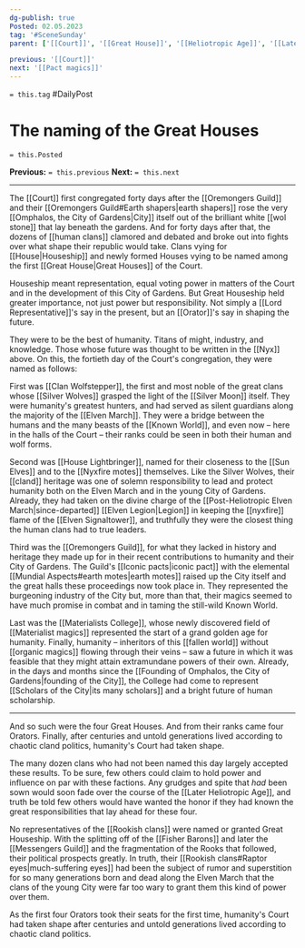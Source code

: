 ```yaml
---
dg-publish: true
Posted: 02.05.2023
tag: '#SceneSunday'
parent: ['[[Court]]', '[[Great House]]', '[[Heliotropic Age]]', '[[Later Heliotropic Age]]', "[[House Lightbringer]]", "[[Materialists College]]", "[[Silver Wolves]]", "[[Oremongers Guild]]"]

previous: '[[Court]]'
next: '[[Pact magics]]'
---
```

`= this.tag` #DailyPost
# The naming of the Great Houses
`= this.Posted`

**Previous:** `= this.previous`
**Next:** `= this.next`

---

The [[Court]] first congregated forty days after the [[Oremongers Guild]] and their [[Oremongers Guild#Earth shapers|earth shapers]] rose the very [[Omphalos, the City of Gardens|City]] itself out of the brilliant white [[wol stone]] that lay beneath the gardens. And for forty days after that, the dozens of [[human clans]] clamored and debated and broke out into fights over what shape their republic would take. Clans vying for [[House|Houseship]] and newly formed Houses vying to be named among the first [[Great House|Great Houses]] of the Court.

Houseship meant representation, equal voting power in matters of the Court and in the development of this City of Gardens. But Great Houseship held greater importance, not just power but responsibility. Not simply a [[Lord Representative]]'s say in the present, but an [[Orator]]'s say in shaping the future.

They were to be the best of humanity. Titans of might, industry, and knowledge. Those whose future was thought to be written in the [[Nyx]] above. On this, the fortieth day of the Court's congregation, they were named as follows:

First was [[Clan Wolfstepper]], the first and most noble of the great clans whose [[Silver Wolves]] grasped the light of the [[Silver Moon]] itself. They were humanity's greatest hunters, and had served as silent guardians along the majority of the [[Elven March]]. They were a bridge between the humans and the many beasts of the [[Known World]], and even now – here in the halls of the Court – their ranks could be seen in both their human and wolf forms.

Second was [[House Lightbringer]], named for their closeness to the [[Sun Elves]] and to the [[Nyxfire motes]] themselves. Like the Silver Wolves, their [[cland]] heritage was one of solemn responsibility to lead and protect humanity both on the Elven March and in the young City of Gardens. Already, they had taken on the divine charge of the [[Post-Heliotropic Elven March|since-departed]] [[Elven Legion|Legion]] in keeping the [[nyxfire]] flame of the [[Elven Signaltower]], and truthfully they were the closest thing the human clans had to true leaders.

Third was the [[Oremongers Guild]], for what they lacked in history and heritage they made up for in their recent contributions to humanity and their City of Gardens. The Guild's [[Iconic pacts|iconic pact]] with the elemental [[Mundial Aspects#earth motes|earth motes]] raised up the City itself and the great halls these proceedings now took place in. They represented the burgeoning industry of the City but, more than that, their magics seemed to have much promise in combat and in taming the still-wild Known World.

Last was the [[Materialists College]], whose newly discovered field of [[Materialist magics]] represented the start of a grand golden age for humanity. Finally, humanity – inheritors of this [[fallen world]] without [[organic magics]] flowing through their veins – saw a future in which it was feasible that they might attain extramundane powers of their own. Already, in the days and months since the [[Founding of Omphalos, the City of Gardens|founding of the City]], the College had come to represent [[Scholars of the City|its many scholars]] and a bright future of human scholarship.

---

And so such were the four Great Houses. And from their ranks came four Orators. Finally, after centuries and untold generations lived according to chaotic cland politics, humanity's Court had taken shape.

The many dozen clans who had not been named this day largely accepted these results. To be sure, few others could claim to hold power and influence on par with these factions. Any grudges and spite that _had_ been sown would soon fade over the course of the [[Later Heliotropic Age]], and truth be told few others would have wanted the honor if they had known the great responsibilities that lay ahead for these four.

No representatives of the [[Rookish clans]] were named or granted Great Houseship. With the splitting off of the [[Fisher Barons]] and later the [[Messengers Guild]] and the fragmentation of the Rooks that followed, their political prospects greatly. In truth, their [[Rookish clans#Raptor eyes|much-suffering eyes]] had been the subject of rumor and superstition for so many generations born and dead along the Elven March that the clans of the young City were far too wary to grant them this kind of power over them.

As the first four Orators took their seats for the first time, humanity's Court had taken shape after centuries and untold generations lived according to chaotic cland politics.
